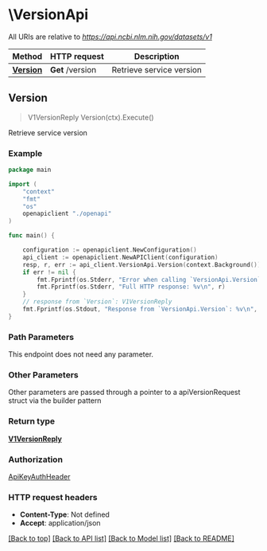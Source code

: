 # \VersionApi

All URIs are relative to *https://api.ncbi.nlm.nih.gov/datasets/v1*

Method | HTTP request | Description
------------- | ------------- | -------------
[**Version**](VersionApi.md#Version) | **Get** /version | Retrieve service version



## Version

> V1VersionReply Version(ctx).Execute()

Retrieve service version



### Example

```go
package main

import (
    "context"
    "fmt"
    "os"
    openapiclient "./openapi"
)

func main() {

    configuration := openapiclient.NewConfiguration()
    api_client := openapiclient.NewAPIClient(configuration)
    resp, r, err := api_client.VersionApi.Version(context.Background()).Execute()
    if err != nil {
        fmt.Fprintf(os.Stderr, "Error when calling `VersionApi.Version``: %v\n", err)
        fmt.Fprintf(os.Stderr, "Full HTTP response: %v\n", r)
    }
    // response from `Version`: V1VersionReply
    fmt.Fprintf(os.Stdout, "Response from `VersionApi.Version`: %v\n", resp)
}
```

### Path Parameters

This endpoint does not need any parameter.

### Other Parameters

Other parameters are passed through a pointer to a apiVersionRequest struct via the builder pattern


### Return type

[**V1VersionReply**](V1VersionReply.md)

### Authorization

[ApiKeyAuthHeader](../README.md#ApiKeyAuthHeader)

### HTTP request headers

- **Content-Type**: Not defined
- **Accept**: application/json

[[Back to top]](#) [[Back to API list]](../README.md#documentation-for-api-endpoints)
[[Back to Model list]](../README.md#documentation-for-models)
[[Back to README]](../README.md)

